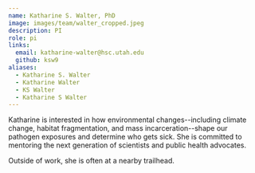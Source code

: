 ```yaml
---
name: Katharine S. Walter, PhD
image: images/team/walter_cropped.jpeg
description: PI
role: pi
links:
  email: katharine-walter@hsc.utah.edu
  github: ksw9
aliases:
  - Katharine S. Walter
  - Katharine Walter
  - KS Walter
  - Katharine S Walter
---
```


Katharine is interested in how environmental changes--including climate change, habitat fragmentation, and mass incarceration--shape our pathogen exposures and determine who gets sick. She is committed to mentoring the next generation of scientists and public health advocates. 

Outside of work, she is often at a nearby trailhead.